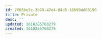 ```yaml
---
id: 7f65be3c-3b78-47e4-84d5-10b994d08190
title: Private
desc: ''
updated: 1610285760279
created: 1610285760279
---
```


